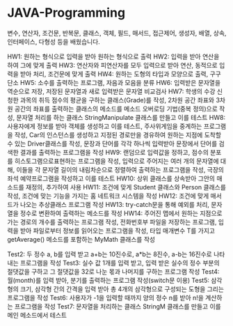 # JAVA-Programming

변수, 연산자, 조건문, 반복문, 클래스, 객체, 필드, 매서드, 접근제어, 생성자, 배열, 상속, 인터페이스, 다형성 등을 배웠습니다.

HW1: 원하는 형식으로 입력을 받아 원하는 형식으로 출력
HW2: 입력을 받아 연산을 하여 그에 맞게 출력
HW3: 연산자와 피연산자를 모두 입력으로 받아 연산, 동적으로 입력을 받아 처리, 조건문에 맞게 출력
HW4: 원하는 도형의 타입과 모양으로 출력, 구구단소
HW5: 소수를 출력하는 프로그램, 자음과 모음을 분류
HW6: 입력받은 문자열을 역순으로 저장, 저장된 문자열과 새로 입력받은 문자열 비교검사
HW7: 학생의 수강 신청한 과목의 취득 점수의 평균을 구하는 클래스(Grade)를 작성, 2차원 공간 좌표와 3차원 공간의 좌표를 출력하는 클래스의 메소드를 메소드 오버로딩 기법(중복 정의)으로 작성, 문자열 처리를 하는 클래스 StringManipulate 클래스를 만들고 이를 테스트
HW8: 사용자에게 정보를 받아 객체를 생성하고 이를 테스트, 주사위게임을 중계하는 프로그램을 작성, Car의 인스턴스를 생성하고 지정된 경로만을 경유하여 원하는 지점에 도착할 수 있는 Driver클래스를 작성, 문장과 단어를 각각 하나씩 입력받아 문장에서 단어를 검색한 결과를 출력하는 프로그램을 작성
HW9: 랜덤으로 입력값을 정하고, 점수의 분포를 히스토그램으로표현하는 프로그램을 작성, 입력으로 주어지는 여러 개의 문자열에 대해, 이들을 각 문자열 길이의 내림차순으로 정렬하여 출력하는 프로그램을 작성, 극장의 좌석 예약프로그램을 작성하고 이를 테스트
HW10: 상위 클래스를 상속받아 그안의 매소드를 재정의, 추가하여 사용
HW11: 조건에 맞게 Student 클래스와 Person 클래스를 작성, 조건에 맞는 기능을 가지는 홈 네트워크 시스템을 작성
HW12: 조건에 맞게 매서드가 나오는 추상클래스 프로그램 작성
HW13: try-catch문을 통해 예외를 처리, 문자열을 정수로 변환하여 출력하는 메소드를 작성
HW14: 주어진 맵에서 원하는 지점으로 가는 경로의 개수를 출력하는 프로그램 작성, 전화번호부 파일을 저장하는 프로그램, 입력을 받아 파일로부터 정보를 읽어오는 프로그램을 작성, 타입 매개변수 T를 가지고 getAverage() 메소드를 포함하는 MyMath 클래스를 작성

Test2: 두 정수 a, b를 입력 받고 a+b는 10진수로, a*b는 8진수, a-b는 16진수로 나타내는 프로그램을 작성
Test3: 실수 값 1개를 입력 받고, 입력 받은 실수의 정수 부분의 절댓값을 구하고 그 절댓값을 32로 나눈 몫과 나머지를 구하는 프로그램 작성
Test4: 월(month)를 입력 받아, 분기를 출력하는 프로그램 작성(switch문 이용)
Test5: 삼각형의 크기, 삼각형 간의 간격을 입력 받아 총 4개의 삼각형으로
구성되는 도형을 그리는 프로그램을 작성
Test6: 사용자가 -1을 입력할 때까지 양의 정수 n를 받아 n!을 계산하는 프로그램을 작성
Test7: 문자열을 처리하는 클래스 StringM 클래스를 만들고 이를메인 메소드에서 테스트
